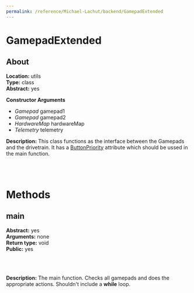 ```yaml
---
permalink: /reference/Michael-Lachut/backend/GamepadExtended
---
```


# GamepadExtended

## About

**Location:**                   utils   <br>
**Type:**                       class   <br>
**Abstract:**                   yes


**Constructor Arguments**
  *  _Gamepad_ gamepad1
  *  _Gamepad_ gamepad2
  *  _HardwareMap_ hardwareMap
  *  _Telemetry_ telemetry

**Description:**
This class functions as the interface between the Gamepads and the drivetrain. It has a [ButtonPriority](./ButtonPriority) attribute which should be ussed in the main function.

<br>
<br>

# Methods

## main

**Abstract:**                   yes     <br>
**Arguments:**                  none    <br>
**Return type:**                void    <br>
**Public:**                     yes

<br>
<br>

**Description:**
The main function. Checks all gamepads and does the appropriate actions. Shouldn't include a **while** loop.